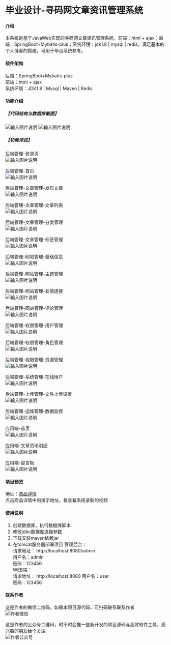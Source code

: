 # 毕业设计-寻码网文章资讯管理系统

#### 介绍
本系统是基于JavaWeb实现的寻码网文章资讯管理系统，前端：html + ajax；后端：SpringBoot+Mybatis-plus；系统环境：jdk1.8 | mysql | redis。满足基本的个人博客的搭建，可用于毕设系统参考。


#### 软件架构
后端：SpringBoot+Mybatis-plus  
前端：html + ajax    
系统环境：JDK1.8 | Mysql | Maven | Redis  


#### 功能介绍
##### 【代码结构与数据库截图】
![输入图片说明](images/image1.png)
![输入图片说明](images/image2.png)

##### 【功能详述】 
后端管理-登录页  
![输入图片说明](images/image3.png)

后端管理-首页  
![输入图片说明](images/image4.png)

后端管理-文章管理-发布文章  
![输入图片说明](images/image5.png)

后端管理-文章管理-文章列表  
![输入图片说明](images/image6.png)

后端管理-文章管理-分类管理  
![输入图片说明](images/image7.png)

后端管理-文章管理-标签管理  
![输入图片说明](images/image8.png)

后端管理-网站管理-基础信息  
![输入图片说明](images/image9.png)

后端管理-网站管理-主题管理  
![输入图片说明](images/image10.png)

后端管理-网站管理-友情连接  
![输入图片说明](images/image11.png)

后端管理-网站管理-评论管理  
![输入图片说明](images/image12.png)

后端管理-权限管理-用户管理  
![输入图片说明](images/image13.png)

后端管理-权限管理-角色管理  
![输入图片说明](images/image14.png)

后端管理-权限管理-资源管理  
![输入图片说明](images/image15.png)

后端管理-系统管理-在线用户  
![输入图片说明](images/image16.png)

后端管理-上传管理-文件上传设置  
![输入图片说明](images/image17.png)

后端管理-运维管理-数据监控  
![输入图片说明](images/image18.png)

应用端-首页  
![输入图片说明](images/image19.png)

应用端-文章资讯明细  
![输入图片说明](images/image20.png)

应用端-留言板  
![输入图片说明](image21.png)

#### 项目预览
地址：[商品详情 ](https://www.xunmaw.com/shop/detail/1631121495653433345)   
点击商品详情中的演示地址，看查看系统录制的视频    

#### 使用说明
1. 创建数据库，执行数据库脚本
2. 修改jdbc数据库连接参数
3. 下载安装maven依赖jar
4. 在tomcat服务器部署项目
  管理后台：    
    请求地址： http://localhost:8080/admin    
    用户名：admin  
    密码：123456  
  WEB端：      
    请求地址： http://localhost:8080
    用户名：user  
    密码：123456

#### 联系作者
这是作者的微信二维码，如需本项目源代码，可扫码联系联系作者  
![作者微信](images/wx_xunmaw007.jpg)

这是作者的公众号二维码，时不时会推一些新开发的项目源码与高效软件工具，感兴趣的朋友给个关注  
![作者公众号](images/logo_gzh.jpg)
